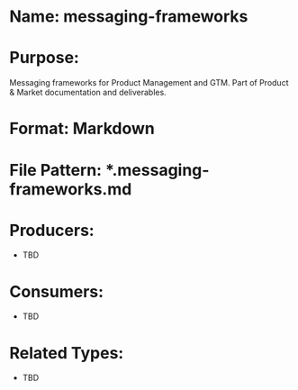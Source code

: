 # Name: messaging-frameworks

# Purpose:
Messaging frameworks for Product Management and GTM. Part of Product & Market documentation and deliverables.

# Format: Markdown

# File Pattern: *.messaging-frameworks.md

# Producers:
- TBD

# Consumers:
- TBD

# Related Types:
- TBD

